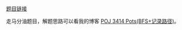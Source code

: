 [题目链接](https://www.nowcoder.com/practice/9e988ccf4d324b6d8afe4b4b172968ee?tpId=90&tqId=30925&tPage=2&rp=2&ru=/ta/2018test&qru=/ta/2018test/question-ranking)

走马分油题目，解题思路可以看我的博客 [POJ 3414 Pots(BFS+记录路径)](http://zhiyi.live/2018/08/15/POJ-3414-Pots-BFS-%E8%AE%B0%E5%BD%95%E8%B7%AF%E5%BE%84/)。